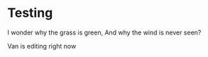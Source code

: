 # Testing

I wonder why the grass is green,
And why the wind is never seen?

Van is editing right now
